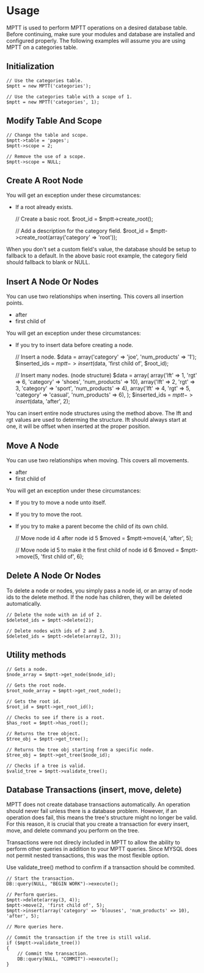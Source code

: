 # Usage

MPTT is used to perform MPTT operations on a desired database table. Before continuing, make sure your modules and database are installed and configured properly. The following examples will assume you are using MPTT on a categories table.

## Initialization

    // Use the categories table.
    $mptt = new MPTT('categories');

    // Use the categories table with a scope of 1.
    $mptt = new MPTT('categories', 1);

## Modify Table And Scope

    // Change the table and scope.
    $mptt->table = 'pages';
    $mptt->scope = 2;

    // Remove the use of a scope.
    $mptt->scope = NULL;

## Create A Root Node

You will get an exception under these circumstances:

 - If a root already exists.


    // Create a basic root.
    $root_id = $mptt->create_root();

    // Add a description for the category field.
    $root_id = $mptt->create_root(array('category' => 'root'));

When you don't set a custom field's value, the database should be setup to fallback to a default. In the above basic root example, the category field should fallback to blank or NULL.

## Insert A Node Or Nodes

You can use two relationships when inserting. This covers all insertion points.

 - after
 - first child of


You will get an exception under these circumstances:

 - If you try to insert data before creating a node.


    // Insert a node.
    $data = array('category' => 'joe', 'num_products' => '1');
    $inserted_ids = $mptt->insert($data, 'first child of', $root_id);

    // Insert many nodes. (node structure)
    $data = array(
        array('lft' => 1, 'rgt' => 6, 'category' => 'shoes', 'num_products' => 10),
        array('lft' => 2, 'rgt' => 3, 'category' => 'sport', 'num_products' => 4),
        array('lft' => 4, 'rgt' => 5, 'category' => 'casual', 'num_products' => 6),
    );
    $inserted_ids = $mptt->insert($data, 'after', 2);

You can insert entire node structures using the method above. The lft and rgt values are used to determing the structure. lft should always start at one, it will be offset when inserted at the proper position.

## Move A Node

You can use two relationships when moving. This covers all movements.

 - after
 - first child of


You will get an exception under these circumstances:

 - If you try to move a node unto itself.
 - If you try to move the root.
 - If you try to make a parent become the child of its own child.


    // Move node id 4 after node id 5
    $moved = $mptt->move(4, 'after', 5);

    // Move node id 5 to make it the first child of node id 6
    $moved = $mptt->move(5, 'first child of', 6);

## Delete A Node Or Nodes

To delete a node or nodes, you simply pass a node id, or an array of node ids to the delete method. If the node has children, they will be deleted automatically.

    // Delete the node with an id of 2.
    $deleted_ids = $mptt->delete(2);

    // Delete nodes with ids of 2 and 3.
    $deleted_ids = $mptt->delete(array(2, 3));

## Utility methods

    // Gets a node.
    $node_array = $mptt->get_node($node_id);

    // Gets the root node.
    $root_node_array = $mptt->get_root_node();

    // Gets the root id.
    $root_id = $mptt->get_root_id();

    // Checks to see if there is a root.
    $has_root = $mptt->has_root();

    // Returns the tree object.
    $tree_obj = $mptt->get_tree();

    // Returns the tree obj starting from a specific node.
    $tree_obj = $mptt->get_tree($node_id);

    // Checks if a tree is valid.
    $valid_tree = $mptt->validate_tree();

## Database Transactions (insert, move, delete)

MPTT does not create database transactions automatically. An operation should never fail unless there is a database problem. However, if an operation does fail, this means the tree's structure might no longer be valid. For this reason, it is crucial that you create a transaction for every insert, move, and delete command you perform on the tree.

Transactions were not direcly included in MPTT to allow the ability to perform other queries in addition to your MPTT queries. Since MYSQL does not permit nested transactions, this was the most flexible option.

Use validate_tree() method to confirm if a transaction should be commited.

    // Start the transaction.
    DB::query(NULL, "BEGIN WORK")->execute();

    // Perform queries.
    $mptt->delete(array(3, 4));
    $mptt->move(2, 'first child of', 5);
    $mptt->insert(array('category' => 'blouses', 'num_products' => 10), 'after', 5);

    // More queries here.

    // Commit the transaction if the tree is still valid.
    if ($mptt->validate_tree())
    {
        // Commit the transaction.
        DB::query(NULL, "COMMIT")->execute();
    }
